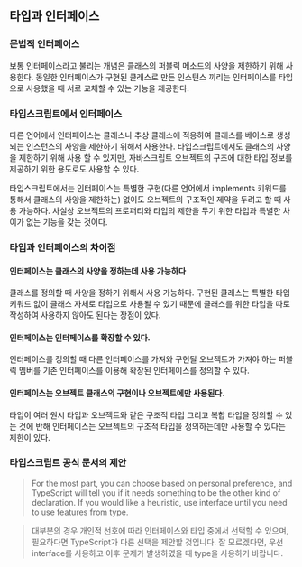 ## 타입과 인터페이스

### 문법적 인터페이스

보통 인터페이스라고 불리는 개념은 클래스의 퍼블릭 메소드의 사양을 제한하기 위해 사용한다. 동일한 인터페이스가 구현된 클래스로 만든 인스턴스 끼리는 인터페이스를 타입으로 사용했을 때 서로 교체할 수 있는 기능을 제공한다.

### 타입스크립트에서 인터페이스

다른 언어에서 인터페이스는 클래스나 추상 클래스에 적용하여 클래스를 베이스로 생성되는 인스턴스의 사양을 제한하기 위해서 사용한다. 타입스크립트에서도 클래스의 사양을 제한하기 위해 사용 할 수 있지만, 자바스크립트 오브젝트의 구조에 대한 타입 정보를 제공하기 위한 용도로도 사용할 수 있다.

타입스크립트에서는 인터페이스는 특별한 구현(다른 언어에서 implements 키워드를 통해서 클래스의 사양을 제한하는) 없이도 오브젝트의 구조적인 제약을 두려고 할 때 사용 가능하다. 사실상 오브젝트의 프로퍼티와 타입의 제한을 두기 위한 타입과 특별한 차이가 없는 기능을 갖는 것이다.

### 타입과 인터페이스의 차이점

#### 인터페이스는 클래스의 사양을 정하는데 사용 가능하다

클래스를 정의할 때 사양을 정하기 위해서 사용 가능하다. 구현된 클래스는 특별한 타입 키워드 없이 클래스 자체로 타입으로 사용될 수 있기 때문에 클래스를 위한 타입을 따로 작성하여 사용하지 않아도 된다는 장점이 있다.

#### 인터페이스는 인터페이스를 확장할 수 있다.

인터페이스를 정의할 때 다른 인터페이스를 가져와 구현될 오브젝트가 가져야 하는 퍼블릭 멤버를 기존 인터페이스를 이용해 확장된 인터페이스를 정의할 수 있다.

#### 인터페이스는 오브젝트 클래스의 구현이나 오브젝트에만 사용된다.

타입이 여러 원시 타입과 오브젝트와 같은 구조적 타입 그리고 복합 타입을 정의할 수 있는 것에 반해 인터페이스는 오브젝트의 구조적 타입을 정의하는데만 사용할 수 있다는 제한이 있다.

### 타입스크립트 공식 문서의 제안

> For the most part, you can choose based on personal preference, and TypeScript will tell you if it needs something to be the other kind of declaration. If you would like a heuristic, use interface until you need to use features from type.

> 대부분의 경우 개인적 선호에 따라 인터페이스와 타입 중에서 선택할 수 있으며, 필요하다면 TypeScript가 다른 선택을 제안할 것입니다. 잘 모르겠다면, 우선 interface를 사용하고 이후 문제가 발생하였을 때 type을 사용하기 바랍니다.

